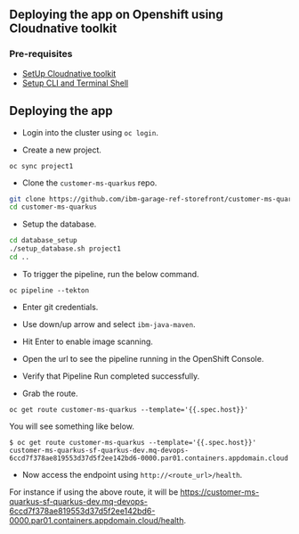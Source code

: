 ## Deploying the app on Openshift using Cloudnative toolkit

### Pre-requisites

- [SetUp Cloudnative toolkit](https://cloudnativetoolkit.dev/workshop/setup#3.-setup-ibm-cloud-native-toolkit-workshop)
- [Setup CLI and Terminal Shell](https://cloudnativetoolkit.dev/workshop/setup#4-setup-cli-and-terminal-shell)

## Deploying the app

- Login into the cluster using `oc login`.

- Create a new project.

```
oc sync project1
```

- Clone the `customer-ms-quarkus` repo.

```bash
git clone https://github.com/ibm-garage-ref-storefront/customer-ms-quarkus.git
cd customer-ms-quarkus
```

- Setup the database.

```bash
cd database_setup
./setup_database.sh project1
cd ..
```

- To trigger the pipeline, run the below command.

```
oc pipeline --tekton
```

  - Enter git credentials.
  - Use down/up arrow and select `ibm-java-maven`.
  - Hit Enter to enable image scanning.
  - Open the url to see the pipeline running in the OpenShift Console.

- Verify that Pipeline Run completed successfully.

- Grab the route.

```
oc get route customer-ms-quarkus --template='{{.spec.host}}'
```

You will see something like below.

```
$ oc get route customer-ms-quarkus --template='{{.spec.host}}'
customer-ms-quarkus-sf-quarkus-dev.mq-devops-6ccd7f378ae819553d37d5f2ee142bd6-0000.par01.containers.appdomain.cloud
```

- Now access the endpoint using `http://<route_url>/health`.

For instance if using the above route, it will be https://customer-ms-quarkus-sf-quarkus-dev.mq-devops-6ccd7f378ae819553d37d5f2ee142bd6-0000.par01.containers.appdomain.cloud/health.
